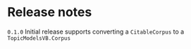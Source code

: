 # Release notes

`0.1.0` Initial release supports converting a `CitableCorpus` to a `TopicModelsVB.Corpus`